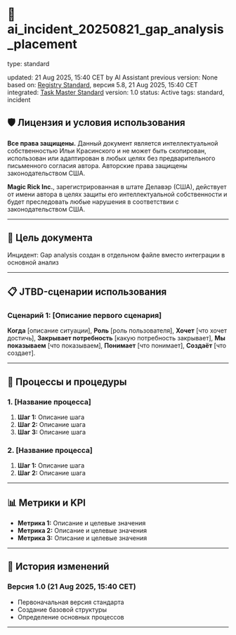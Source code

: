 # 📘 ai_incident_20250821_gap_analysis_placement

<!-- 🔒 PROTECTED SECTION: BEGIN -->
type: standard

updated: 21 Aug 2025, 15:40 CET by AI Assistant
previous version: None
based on: [Registry Standard](abstract://standard:registry_standard), версия 5.8, 21 Aug 2025, 15:40 CET
integrated: [Task Master Standard](abstract://standard:task_master_standard)
version: 1.0
status: Active
tags: standard, incident
<!-- 🔒 PROTECTED SECTION: END -->

## 🛡️ Лицензия и условия использования

**Все права защищены.** Данный документ является интеллектуальной собственностью Ильи Красинского и не может быть скопирован, использован или адаптирован в любых целях без предварительного письменного согласия автора. Авторские права защищены законодательством США.

**Magic Rick Inc.**, зарегистрированная в штате Делавэр (США), действует от имени автора в целях защиты его интеллектуальной собственности и будет преследовать любые нарушения в соответствии с законодательством США.

---

## 🎯 Цель документа

Инцидент: Gap analysis создан в отдельном файле вместо интеграции в основной анализ

---

## 📋 JTBD-сценарии использования

### Сценарий 1: [Описание первого сценария]

**Когда** [описание ситуации],
**Роль** [роль пользователя],
**Хочет** [что хочет достичь],
**Закрывает потребность** [какую потребность закрывает],
**Мы показываем** [что показываем],
**Понимает** [что понимает],
**Создаёт** [что создает].

---

## 🔄 Процессы и процедуры

### 1. [Название процесса]

1. **Шаг 1:** Описание шага
2. **Шаг 2:** Описание шага
3. **Шаг 3:** Описание шага

### 2. [Название процесса]

1. **Шаг 1:** Описание шага
2. **Шаг 2:** Описание шага

---

## 📊 Метрики и KPI

- **Метрика 1:** Описание и целевые значения
- **Метрика 2:** Описание и целевые значения
- **Метрика 3:** Описание и целевые значения

---

## 🔄 История изменений

### Версия 1.0 (21 Aug 2025, 15:40 CET)
- Первоначальная версия стандарта
- Создание базовой структуры
- Определение основных процессов

---
